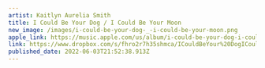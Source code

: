 ```yaml
---
artist: Kaitlyn Aurelia Smith
title: I Could Be Your Dog / I Could Be Your Moon
new_image: /images/i-could-be-your-dog-_-i-could-be-your-moon.png
apple_link: https://music.apple.com/us/album/i-could-be-your-dog-i-could-be-your-moon/1614017261
link: https://www.dropbox.com/s/fhro2r7h35shmca/ICouldBeYour%20DogICouldBeYourMoon.zip?dl=1
published_date: 2022-06-03T21:52:38.913Z
---
```

